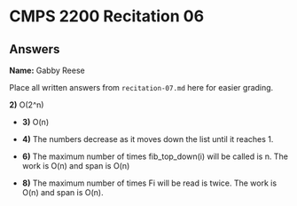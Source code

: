 # CMPS 2200 Recitation 06
## Answers

**Name:** Gabby Reese


Place all written answers from `recitation-07.md` here for easier grading.



 **2)** O(2^n)

- **3)** O(n)

- **4)**  The numbers decrease as it moves down the list until it reaches 1.

- **6)** The maximum number of times fib_top_down(i) will be called is n. The work is O(n) and span is O(n)

- **8)** The maximum number of times Fi will be read is twice. The work is O(n) and span is O(n).

